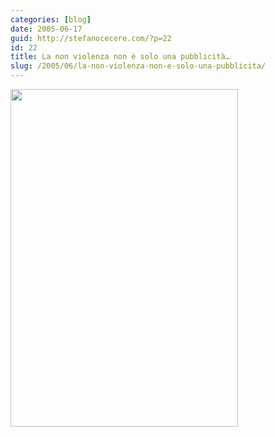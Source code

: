 ```yaml
---
categories: [blog]
date: 2005-06-17
guid: http://stefanocecere.com/?p=22
id: 22
title: La non violenza non è solo una pubblicità…
slug: /2005/06/la-non-violenza-non-e-solo-una-pubblicita/
---
```


[<img src="http://www.lasvolta.org/FOTO/6noviolenza04/images/DSC_0042.jpg" width="364" height="540" />](http://www.iosonononviolento.it/)